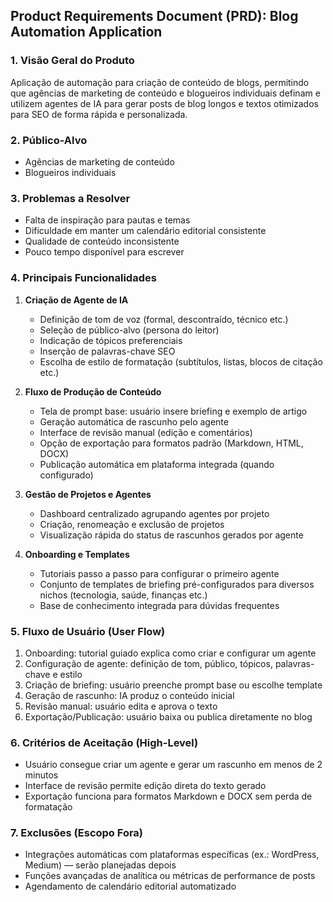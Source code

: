 ## Product Requirements Document (PRD): Blog Automation Application

### 1. Visão Geral do Produto

Aplicação de automação para criação de conteúdo de blogs, permitindo que agências de marketing de conteúdo e blogueiros individuais definam e utilizem agentes de IA para gerar posts de blog longos e textos otimizados para SEO de forma rápida e personalizada.

### 2. Público-Alvo

- Agências de marketing de conteúdo
- Blogueiros individuais

### 3. Problemas a Resolver

- Falta de inspiração para pautas e temas
- Dificuldade em manter um calendário editorial consistente
- Qualidade de conteúdo inconsistente
- Pouco tempo disponível para escrever

### 4. Principais Funcionalidades

1. **Criação de Agente de IA**

   - Definição de tom de voz (formal, descontraído, técnico etc.)
   - Seleção de público-alvo (persona do leitor)
   - Indicação de tópicos preferenciais
   - Inserção de palavras-chave SEO
   - Escolha de estilo de formatação (subtítulos, listas, blocos de citação etc.)

2. **Fluxo de Produção de Conteúdo**

   - Tela de prompt base: usuário insere briefing e exemplo de artigo
   - Geração automática de rascunho pelo agente
   - Interface de revisão manual (edição e comentários)
   - Opção de exportação para formatos padrão (Markdown, HTML, DOCX)
   - Publicação automática em plataforma integrada (quando configurado)

3. **Gestão de Projetos e Agentes**

   - Dashboard centralizado agrupando agentes por projeto
   - Criação, renomeação e exclusão de projetos
   - Visualização rápida do status de rascunhos gerados por agente

4. **Onboarding e Templates**

   - Tutoriais passo a passo para configurar o primeiro agente
   - Conjunto de templates de briefing pré-configurados para diversos nichos (tecnologia, saúde, finanças etc.)
   - Base de conhecimento integrada para dúvidas frequentes

### 5. Fluxo de Usuário (User Flow)

1. Onboarding: tutorial guiado explica como criar e configurar um agente
2. Configuração de agente: definição de tom, público, tópicos, palavras-chave e estilo
3. Criação de briefing: usuário preenche prompt base ou escolhe template
4. Geração de rascunho: IA produz o conteúdo inicial
5. Revisão manual: usuário edita e aprova o texto
6. Exportação/Publicação: usuário baixa ou publica diretamente no blog

### 6. Critérios de Aceitação (High-Level)

- Usuário consegue criar um agente e gerar um rascunho em menos de 2 minutos
- Interface de revisão permite edição direta do texto gerado
- Exportação funciona para formatos Markdown e DOCX sem perda de formatação

### 7. Exclusões (Escopo Fora)

- Integrações automáticas com plataformas específicas (ex.: WordPress, Medium) — serão planejadas depois
- Funções avançadas de analítica ou métricas de performance de posts
- Agendamento de calendário editorial automatizado